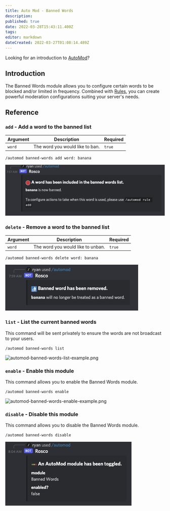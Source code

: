 ```yaml
---
title: Auto Mod - Banned Words
description: 
published: true
date: 2022-03-28T15:43:11.400Z
tags: 
editor: markdown
dateCreated: 2022-03-27T01:08:14.489Z
---
```


Looking for an introduction to [AutoMod](/commands/auto-mod)?

## **Introduction**

The Banned Words module allows you to configure certain words to be blocked and/or limited in frequency. Combined with [Rules](/commands/auto-mod#rules), you can create powerful moderation configurations suiting your server's needs.

## **Reference**



### `add` - Add a word to the banned list

| Argument | Description | Required |
|----------|-------------|----------|
| `word` | The word you would like to ban. | `true` |

```
/automod banned-words add word: banana
```

![automod-banned-words-add-example.png](/automod-banned-words-add-example.png)

### `delete` - Remove a word to the banned list

| Argument | Description | Required |
|----------|-------------|----------|
| `word` | The word you would like to unban. | `true` |

```
/automod banned-words delete word: banana
```

![automod-banned-words-delete-example.png](/automod-banned-words-delete-example.png)

### `list` - List the current banned words

This command will be sent privately to ensure the words are not broadcast to your users.

```
/automod banned-words list
```

![automod-banned-words-list-example.png](/automod-banned-words-list-example.png)

### `enable` - Enable this module

This command allows you to enable the Banned Words module.

```
/automod banned-words enable
```

![automod-banned-words-enable-example.png](/automod-banned-words-enable-example.png)

### `disable` - Disable this module

This command allows you to disable the Banned Words module.

```
/automod banned-words disable
```

![automod-banned-words-disable-example.png](/automod-banned-words-disable-example.png)